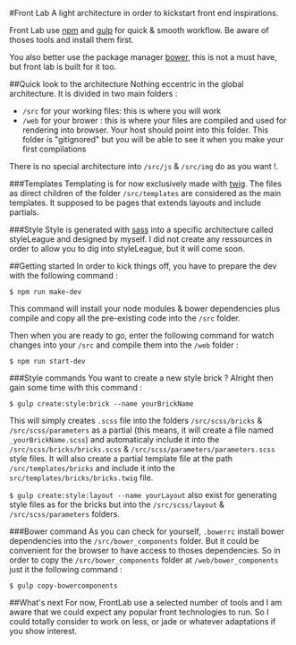 #Front Lab
A light architecture in order to kickstart front end inspirations.

Front Lab use [npm](https://github.com/npm/npm) and [gulp](https://github.com/gulpjs/gulp) for quick & smooth workflow. Be aware of thoses tools and install them first.

You also better use the package manager [bower](https://github.com/bower/bower), this is not a must have, but front lab is built for it too.

##Quick look to the architecture
Nothing eccentric in the global architecture. It is divided in two main folders :

* `/src` for your working files: this is where you will work
* `/web` for your brower : this is where your files are compiled and used for rendering into browser. Your host should point into this folder. This folder is "gitignored" but you will be able to see it when you make your first compilations

There is no special architecture into `/src/js` & `/src/img` do as you want !.

###Templates
Templating is for now exclusively made with [twig](https://github.com/twigphp/Twig). The files as direct children of the folder `/src/templates` are considered as the main templates. It supposed to be pages that extends layouts and include partials.

###Style
Style is generated with [sass](https://github.com/sass/sass) into a specific architecture called styleLeague and designed by myself. I did not create any ressources in order to allow you to dig into styleLeague, but it will come soon.


##Getting started
In order to kick things off, you have to prepare the dev with the following command :

```
$ npm run make-dev

```

This command will install your node modules & bower dependencies plus compile and copy all the pre-existing code into the `/src` folder.


Then when you are ready to go, enter the following command for watch changes into your `/src` and compile them into the `/web` folder :

```
$ npm run start-dev

```

###Style commands
You want to create a new style brick ? Alright then gain some time with this command :

```
$ gulp create:style:brick --name yourBrickName

```

This will simply creates `.scss` file into the folders `/src/scss/bricks` & `/src/scss/parameters` as a partial (this means, it will create a file named `_yourBrickName.scss`) and automaticaly include it into the `/src/scss/bricks/bricks.scss` & `/src/scss/parameters/parameters.scss` style files. It will also create a partial template file at the path `/src/templates/bricks` and include it into the `src/templates/bricks/bricks.twig` file.

`$ gulp create:style:layout --name yourLayout` also exist for generating style files as for the bricks but into the `/src/scss/layout` & `/src/scss/parameters` folders.

###Bower command
As you can check for yourself, `.bowerrc` install bower dependencies into the `/src/bower_components` folder. But it could be convenient for the browser to have access to thoses dependencies. So in order to copy the `/src/bower_components` folder at `/web/bower_components` just it the following command :

```
$ gulp copy-bowercomponents
```

##What's next
For now, FrontLab use a selected number of tools and I am aware that we could expect any popular front technologies to run. So I could totally consider to work on less, or jade or whatever adaptations if you show interest.

